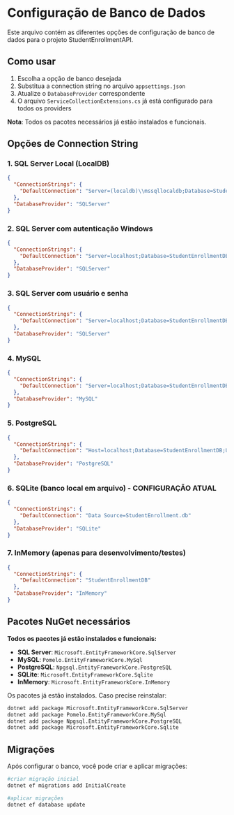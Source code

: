 # Configuração de Banco de Dados

Este arquivo contém as diferentes opções de configuração de banco de dados para o projeto StudentEnrollmentAPI.

## Como usar

1. Escolha a opção de banco desejada
2. Substitua a connection string no arquivo `appsettings.json`
3. Atualize o `DatabaseProvider` correspondente
4. O arquivo `ServiceCollectionExtensions.cs` já está configurado para todos os providers

**Nota**: Todos os pacotes necessários já estão instalados e funcionais.

## Opções de Connection String

### 1. SQL Server Local (LocalDB)
```json
{
  "ConnectionStrings": {
    "DefaultConnection": "Server=(localdb)\\mssqllocaldb;Database=StudentEnrollmentDB;Trusted_Connection=true;MultipleActiveResultSets=true"
  },
  "DatabaseProvider": "SQLServer"
}
```

### 2. SQL Server com autenticação Windows
```json
{
  "ConnectionStrings": {
    "DefaultConnection": "Server=localhost;Database=StudentEnrollmentDB;Trusted_Connection=true;MultipleActiveResultSets=true;TrustServerCertificate=true"
  },
  "DatabaseProvider": "SQLServer"
}
```

### 3. SQL Server com usuário e senha
```json
{
  "ConnectionStrings": {
    "DefaultConnection": "Server=localhost;Database=StudentEnrollmentDB;User Id=sa;Password=SuaSenha;MultipleActiveResultSets=true;TrustServerCertificate=true"
  },
  "DatabaseProvider": "SQLServer"
}
```

### 4. MySQL
```json
{
  "ConnectionStrings": {
    "DefaultConnection": "Server=localhost;Database=StudentEnrollmentDB;Uid=root;Pwd=SuaSenha;"
  },
  "DatabaseProvider": "MySQL"
}
```

### 5. PostgreSQL
```json
{
  "ConnectionStrings": {
    "DefaultConnection": "Host=localhost;Database=StudentEnrollmentDB;Username=postgres;Password=SuaSenha"
  },
  "DatabaseProvider": "PostgreSQL"
}
```

### 6. SQLite (banco local em arquivo) - **CONFIGURAÇÃO ATUAL**
```json
{
  "ConnectionStrings": {
    "DefaultConnection": "Data Source=StudentEnrollment.db"
  },
  "DatabaseProvider": "SQLite"
}
```

### 7. InMemory (apenas para desenvolvimento/testes)
```json
{
  "ConnectionStrings": {
    "DefaultConnection": "StudentEnrollmentDB"
  },
  "DatabaseProvider": "InMemory"
}
```

## Pacotes NuGet necessários

**Todos os pacotes já estão instalados e funcionais:**

- **SQL Server**: `Microsoft.EntityFrameworkCore.SqlServer`
- **MySQL**: `Pomelo.EntityFrameworkCore.MySql`
- **PostgreSQL**: `Npgsql.EntityFrameworkCore.PostgreSQL`
- **SQLite**: `Microsoft.EntityFrameworkCore.Sqlite`
- **InMemory**: `Microsoft.EntityFrameworkCore.InMemory`  

Os pacotes já estão instalados. Caso precise reinstalar:

```bash
dotnet add package Microsoft.EntityFrameworkCore.SqlServer
dotnet add package Pomelo.EntityFrameworkCore.MySql
dotnet add package Npgsql.EntityFrameworkCore.PostgreSQL
dotnet add package Microsoft.EntityFrameworkCore.Sqlite
```

## Migrações

Após configurar o banco, você pode criar e aplicar migrações:

```bash
#criar migração inicial
dotnet ef migrations add InitialCreate

#aplicar migrações
dotnet ef database update
```
